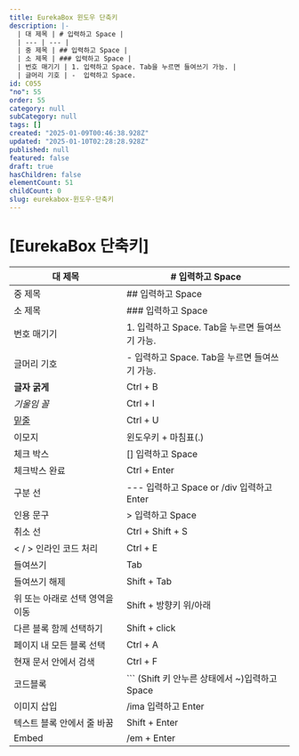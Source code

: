 ```yaml
---
title: EurekaBox 윈도우 단축키
description: |-
  | 대 제목 | # 입력하고 Space |
  | --- | --- |
  | 중 제목 | ## 입력하고 Space |
  | 소 제목 | ### 입력하고 Space |
  | 번호 매기기 | 1. 입력하고 Space. Tab을 누르면 들여쓰기 가능. |
  | 글머리 기호 | -  입력하고 Space.
id: C055
"no": 55
order: 55
category: null
subCategory: null
tags: []
created: "2025-01-09T00:46:38.928Z"
updated: "2025-01-10T02:28:28.928Z"
published: null
featured: false
draft: true
hasChildren: false
elementCount: 51
childCount: 0
slug: eurekabox-윈도우-단축키
---
```


# [EurekaBox 단축키]



| 대 제목 | # 입력하고 Space |
| --- | --- |
| 중 제목 | ## 입력하고 Space |
| 소 제목 | ### 입력하고 Space |
| 번호 매기기 | 1. 입력하고 Space.  Tab을 누르면 들여쓰기 가능. |
| 글머리 기호 | -  입력하고 Space.  Tab을 누르면 들여쓰기 가능. |
| **글자 굵게** | Ctrl + B |
| *기울임 꼴* | Ctrl + I  |
| <u>밑줄</u> | Ctrl + U |
| 이모지 | 윈도우키 + 마침표(.) |
| 체크 박스 | [] 입력하고 Space |
| 체크박스 완료 | Ctrl + Enter |
| 구분 선 | --- 입력하고 Space or /div 입력하고 Enter |
| 인용 문구 | > 입력하고 Space |
| 취소 선 | Ctrl + Shift + S |
|  < / > 인라인 코드 처리 | Ctrl + E |
| 들여쓰기 | Tab |
| 들여쓰기 해제 | Shift + Tab |
| 위 또는 아래로 선택 영역을 이동 | Shift + 방향키 위/아래 |
| 다른 블록 함께 선택하기 | Shift + click |
| 페이지 내 모든 블록 선택 | Ctrl + A |
| 현재 문서 안에서 검색 | Ctrl + F |
| 코드블록 | ``` (Shift 키 안누른 상태에서 ~)입력하고 Space |
| 이미지 삽입 | /ima 입력하고 Enter |
| 텍스트 블록 안에서 줄 바꿈 | Shift + Enter |
| Embed | /em + Enter |
